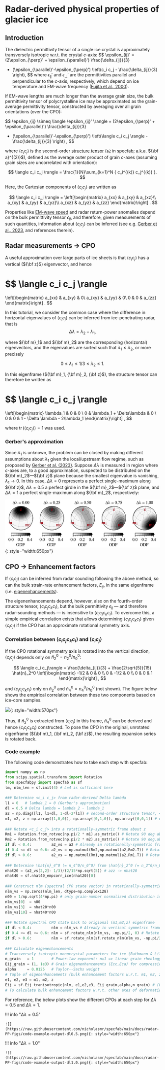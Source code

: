 # Radar-derived physical properties of glacier ice  

## Introduction

The dielectric permittivity tensor of a single ice crystal is approximately transversely isotropic w.r.t. the crystal $c$-axis:
$$
\epsilon_{ij}' = (2\epsilon_{\perp}' + \epsilon_{\parallel}') \frac{\delta_{ij}}{3}
+ (\epsilon_{\parallel}'-\epsilon_{\perp}') \left(c_i c_j - \frac{\delta_{ij}}{3} \right),
$$
where $\epsilon_{\parallel}'$ and $\epsilon_{\perp}'$ are the permittivities parallel and perpendicular to the $c$-axis, respectively, which depend on ice temperature and EM-wave frequency ([Fujita et al., 2000](https://eprints.lib.hokudai.ac.jp/dspace/bitstream/2115/32469/1/P185-212.pdf)).

If EM-wave lengths are much longer than the average grain size, the bulk permittivity tensor of polycrystalline ice may be approximated as the grain-average permittivity tensor, constructed by averaging over all grain orientations (over the CPO):

$$
\epsilon_{ij} \simeq 
\langle \epsilon_{ij}' \rangle = 
(2\epsilon_{\perp}' + \epsilon_{\parallel}') \frac{\delta_{ij}}{3}
+ (\epsilon_{\parallel}'-\epsilon_{\perp}') \left(\langle c_i c_j \rangle - \frac{\delta_{ij}}{3} \right)
,
$$

where $\langle c_i c_j \rangle$ is the second-order [structure tensor](cpo-structuretensors.md) (`a2` in specfab; a.k.a. ${\bf a}^{(2)}$), defined as the average outer product of grain $c$-axes (assuming grain sizes are uncorrelated with orientation):

$$ 
\langle c_i c_j \rangle = 
\frac{1}{N}\sum_{k=1}^N { c_i^{(k)} c_j^{(k)} }.
$$

Here, the Cartesian components of $\langle c_i c_j \rangle$ are written as 

$$
\langle c_i c_j \rangle =
\left[\begin{matrix}
a_{xx} & a_{xy} & a_{xz}\\ 
a_{xy} & a_{yy} & a_{yz}\\ 
a_{xz} & a_{yz} & a_{zz}
\end{matrix}\right]
.
$$

Properties like [EM-wave speed](wavepropagation-electromagnetic.md) and radar return-power anomalies depend on the bulk permittivity tensor $\epsilon_{ij}$, and therefore, given measurements of such quantities, information about $\langle c_i c_j \rangle$ can be inferred (see e.g. [Gerber et al., 2023](https://www.nature.com/articles/s41467-023-38139-8), and references therein).

## Radar measurements $\rightarrow$ CPO

A useful approximation over large parts of ice sheets is that $\langle c_i c_j \rangle$ has a vertical (${\bf z}$) eigenvector, and hence

$$
\langle c_i c_j \rangle 
=
\left[\begin{matrix}
a_{xx} & a_{xy} & 0\\ 
a_{xy} & a_{yy} & 0\\ 
0 & 0 & a_{zz}
\end{matrix}\right]
.
$$

In this tutorial, we consider the common case where the difference in horizontal eigenvalues of $\langle c_i c_j \rangle$ can be inferred from ice-penetrating radar, that is
$$
\Delta \lambda = \lambda_2 - \lambda_1,
$$

where ${\bf m}_1$ and ${\bf m}_2$ are the corresponding (horizontal) eigenvectors, and the eigenvalues are sorted such that $\lambda_1 \leq \lambda_2$, or more precisely

$$ 
0 \leq \lambda_1 \leq 1/3 \leq \lambda_2 \leq 1.
$$

In this eigenframe (${\bf m}_1, {\bf m}_2, {\bf z}$), the structure tensor can therefore be written as 

$$
\langle c_i c_j \rangle 
=
\left[\begin{matrix}
\lambda_1  & 0 & 0 \\ 
0 & \lambda_1 + \Delta\lambda  & 0 \\ 
0 & 0 & 1 - \Delta \lambda - 2\lambda_1
\end{matrix}\right]
,
$$

where $\operatorname{tr}(\langle c_i c_j \rangle) = 1$ was used.

### Gerber's approximation 

Since $\lambda_1$ is unknown, the problem can be closed by making different assumptions about $\lambda_1$ given the local/upstream flow regime, such as proposed by [Gerber et al. (2023)](https://www.nature.com/articles/s41467-023-38139-8).
Suppose $\Delta\lambda$ is measured in region where $c$-axes are, to a good approximation, suspected to be distributed on the ${\bf m}_2$&mdash;${\bf z}$ plane because the smallest eigenvalue is vanishing, $\lambda_1 \rightarrow 0$.
In this case, $\Delta \lambda = 0$ represents a perfect single-maximum along ${\bf z}$, $\Delta \lambda = 0.5$ a perfect girdle in the ${\bf m}_2$&mdash;${\bf z}$ plane, and $\Delta \lambda = 1$ a perfect single-maximum along ${\bf m}_2$, respectively:

![](https://raw.githubusercontent.com/nicholasmr/specfab/main/docs/radar-PP-figs/plane-CPOs.png){: style="width:650px"}

## CPO $\rightarrow$ Enhancement factors

If $\langle c_i c_j \rangle$ can be inferred from radar sounding following the above method, so can the bulk strain-rate enhancement factors, $E_{ij}$, in the same eigenframe (i.e. [eigenenhancements](enhancements-strainrate.md)).

The eigenenhancements depend, however, also on the fourth-order structure tensor, $\langle c_i c_j c_k c_l \rangle$, but the bulk permittivity $\epsilon_{ij}$ &mdash; and therefore radar-sounding methods &mdash; is insensitive to $\langle c_i c_j c_k c_l \rangle$.
To overcome this, a simple empirical correlation exists that allows determining $\langle c_i c_j c_k c_l \rangle$ given $\langle c_i c_j\rangle$ if the CPO has an approximate rotational symmetry axis. 

### Correlation between $\langle c_i c_j c_k c_l \rangle$ and $\langle c_i c_j\rangle$

If the CPO rotational symmetry axis is rotated into the vertical direction, $\langle c_i c_j\rangle$ depends only on $\hat{n}_2^0 = n_2^0/n_0^0:$

$$
\langle c_i c_j\rangle = \frac{\delta_{ij}}{3} +  \frac{2\sqrt{5}}{15} \hat{n}_2^0
\left[\begin{matrix}
-1/2 & 0 & 0 \\ 
0  & -1/2  & 0 \\ 
0 & 0 & 1
\end{matrix}\right]
,
$$

and $\langle c_i c_j c_k c_l \rangle$ only on $\hat{n}_2^0$ and $\hat{n}_4^0 = n_4^0/n_0^0$ (not shown).
The figure below shows the empirical correlation between these two components based on ice-core samples.

![](https://raw.githubusercontent.com/nicholasmr/specfab/main/demo/state-space-validation/ice/state-space-empcorr.png){: style="width:570px"}

Thus, if $\hat{n}_2^0$ is extracted from $\langle c_i c_j\rangle$ in this frame, $\hat{n}_4^0$ can be derived and hence $\langle c_i c_j c_k c_l \rangle$ constructed.
To pose the CPO in the original, unrotated eigenframe (${\bf m}_1, {\bf m}_2, {\bf z}$), the resulting expansion series is rotated back.

### Code example

The following code demonstrates how to take each step with specfab:

```python
import numpy as np
from scipy.spatial.transform import Rotation
from specfabpy import specfab as sf
lm, nlm_len = sf.init(4) # L=4 is sufficient here

### Determine <c_i c_j> from radar-derived Delta lambda
l1 = 0   # lambda_1 = 0 (Gerber's approximation)
dl = 0.5 # Delta lambda = lambda_2 - lambda_1
a2 = np.diag([l1, l1+dl, 1-dl-2*l1]) # second-order structure tensor, <c_i c_j>, in eigenframe
m1, m2, z = np.array([1,0,0]), np.array([0,1,0]), np.array([0,0,1]) # eigenvectors

### Rotate <c_i c_j> into a rotationally-symmetric frame about z
Rm1 = Rotation.from_rotvec(np.pi/2 * m1).as_matrix() # Rotate 90 deg about m1 eigenvector
Rm2 = Rotation.from_rotvec(np.pi/2 * m2).as_matrix() # Rotate 90 deg.about m2 eigenvector
if dl < 0.4:         a2_vs = a2 # Already in rotationally-symmetric frame about z
if 0.4 <= dl <= 0.6: a2_vs = np.matmul(Rm2,np.matmul(a2,Rm2.T)) # Rotate vertical (m2--z) girdle into horizontal (m1--m2) girdle
if dl > 0.6:         a2_vs = np.matmul(Rm1,np.matmul(a2,Rm1.T)) # Rotate horizontal (m2) single-maximum into vertical (z) single-maximum

### Determine \hat{n}_4^0 (= n_4^0/n_0^0) from \hat{n}_2^0 (= n_2^0/n_0^0) in rotationally-symmetric frame about z
nhat20 = (a2_vs[2,2]- 1/3)/(2/15*np.sqrt(5)) # azz -> nhat20
nhat40 = sf.nhat40_empcorr_ice(nhat20)[0]

### Construct nlm (spectral CPO state vector) in rotationally-symmetric frame about z
nlm_vs = np.zeros(nlm_len, dtype=np.complex128) 
n00 = 1/np.sqrt(4*np.pi) # only grain-number normalized distribution is known, so must integrate to 1 over S^2.
nlm_vs[0]  = n00
nlm_vs[3]  = nhat20*n00
nlm_vs[10] = nhat40*n00

### Rotate spectral CPO state back to origional (m1,m2,z) eigenframe 
if dl < 0.4:         nlm = nlm_vs # Already in vertical symmetric frame
if 0.4 <= dl <= 0.6: nlm = sf.rotate_nlm(nlm_vs, -np.pi/2, 0) # Rotate horizontal (m1--m2) girdle back into vertical (m2--z) girdle
if dl > 0.6:         nlm = sf.rotate_nlm(sf.rotate_nlm(nlm_vs, -np.pi/2, 0), 0 ,-np.pi/2) # Rotate vertical (z) single-maximum back into horizontal (m2) single-maximum

### Calculate eigenenhancements
# Transversely isotropic monocrystal parameters for ice (Rathmann & Lilien, 2021)
n_grain   = 1        # Power-law exponent: n=1 => linear grain rheology, nonlinear (n>1) is unsupported
Eij_grain = (1, 1e3) # Grain eigenenhancements (Ecc,Eca) for compression along c-axis (Ecc) and for shear parallel to basal plane (Eca)
alpha     = 0.0125   # Taylor--Sachs weight
# Tuple of eigenenhancements (bulk enhancement factors w.r.t. m1, m2, z)
e1, e2, e3 = m1, m2, z
Eij = sf.Eij_tranisotropic(nlm, e1,e2,e3, Eij_grain,alpha,n_grain) # (E_{m1,m1},E_{m2,m2},E_{zz},E_{m2,z),E_{m1,z},E_{m1,m2})
# To calculate bulk enhancement factors w.r.t. other axes of deformation/stress, change (e1,e2,e3) accordingly.
```

For reference, the below plots show the different CPOs at each step for $\Delta\lambda=0.5$ and $\Delta\lambda=1$.

!!! info "$\Delta\lambda = 0.5$"

    ![](https://raw.githubusercontent.com/nicholasmr/specfab/main/docs/radar-PP-figs/code-example-output-dl0.5.png){: style="width:650px"}

!!! info "$\Delta\lambda = 1.0$"

    ![](https://raw.githubusercontent.com/nicholasmr/specfab/main/docs/radar-PP-figs/code-example-output-dl1.0.png){: style="width:650px"}


